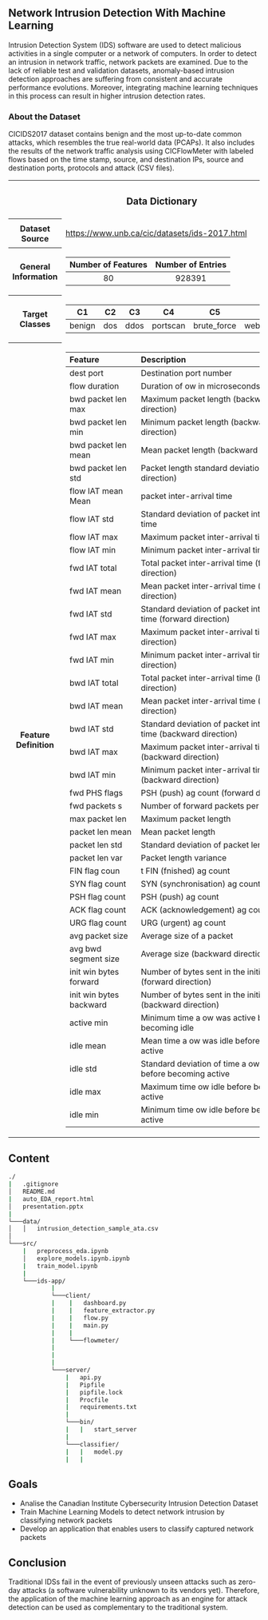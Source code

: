## Network Intrusion Detection With Machine Learning

Intrusion Detection System (IDS) software are used to detect malicious activities in a single computer or a network of computers. In order to detect an intrusion in network traffic, network packets are examined. Due to the lack of reliable test and validation datasets, anomaly-based intrusion detection approaches are suffering from consistent and accurate performance evolutions. Moreover, integrating machine learning techniques in this process can result in higher intrusion detection rates.

### About the Dataset

CICIDS2017 dataset contains benign and the most up-to-date common attacks, which resembles the true real-world data (PCAPs). It also includes the results of the network traffic analysis using CICFlowMeter with labeled flows based on the time stamp, source, and destination IPs, source and destination ports, protocols and attack (CSV files).

<table>
<tr><th colspan="2"><b><h3>Data Dictionary</h3></b></th></tr>

<tr>
<th>Dataset Source</th>
<td>

https://www.unb.ca/cic/datasets/ids-2017.html

</td>
</tr>

<tr>
<th>General Information</th>
<td>

| Number of Features | Number of Entries |
| :----------------: | :---------------: |
|         80         |      928391       |

</td>
</tr>

<tr>
<th>Target Classes</th>
<td>

|   C1   | C2  |  C3  |    C4    |     C5      |     C6     | C7  |
| :----: | :-: | :--: | :------: | :---------: | :--------: | :-: |
| benign | dos | ddos | portscan | brute_force | web_attack | bot |

</td>
</tr>

<tr>
<th>Feature Definition</th>
<td>

| Feature                 | Description                                                          |
| :---------------------- | :------------------------------------------------------------------- |
| dest port               | Destination port number                                              |
| flow duration           | Duration of ow in microseconds                                       |
| bwd packet len max      | Maximum packet length (backward direction)                           |
| bwd packet len min      | Minimum packet length (backward direction)                           |
| bwd packet len mean     | Mean packet length (backward direction)                              |
| bwd packet len std      | Packet length standard deviation (backward direction)                |
| flow IAT mean Mean      | packet inter-arrival time                                            |
| flow IAT std            | Standard deviation of packet inter-arrival time                      |
| flow IAT max            | Maximum packet inter-arrival time                                    |
| flow IAT min            | Minimum packet inter-arrival time                                    |
| fwd IAT total           | Total packet inter-arrival time (forward direction)                  |
| fwd IAT mean            | Mean packet inter-arrival time (forward direction)                   |
| fwd IAT std             | Standard deviation of packet inter-arrival time (forward direction)  |
| fwd IAT max             | Maximum packet inter-arrival time (forward direction)                |
| fwd IAT min             | Minimum packet inter-arrival time (forward direction)                |
| bwd IAT total           | Total packet inter-arrival time (backward direction)                 |
| bwd IAT mean            | Mean packet inter-arrival time (backward direction)                  |
| bwd IAT std             | Standard deviation of packet inter-arrival time (backward direction) |
| bwd IAT max             | Maximum packet inter-arrival time (backward direction)               |
| bwd IAT min             | Minimum packet inter-arrival time (backward direction)               |
| fwd PHS flags           | PSH (push) ag count (forward direction)                              |
| fwd packets s           | Number of forward packets per second                                 |
| max packet len          | Maximum packet length                                                |
| packet len mean         | Mean packet length                                                   |
| packet len std          | Standard deviation of packet length                                  |
| packet len var          | Packet length variance                                               |
| FIN flag coun           | t FIN (fnished) ag count                                             |
| SYN flag count          | SYN (synchronisation) ag count                                       |
| PSH flag count          | PSH (push) ag count                                                  |
| ACK flag count          | ACK (acknowledgement) ag count                                       |
| URG flag count          | URG (urgent) ag count                                                |
| avg packet size         | Average size of a packet                                             |
| avg bwd segment size    | Average size (backward direction)                                    |
| init win bytes forward  | Number of bytes sent in the initial window (forward direction)       |
| init win bytes backward | Number of bytes sent in the initial window (backward direction)      |
| active min              | Minimum time a ow was active before becoming idle                    |
| idle mean               | Mean time a ow was idle before becoming active                       |
| idle std                | Standard deviation of time a ow was idle before becoming active      |
| idle max                | Maximum time ow idle before becoming active                          |
| idle min                | Minimum time ow idle before becoming active                          |

</tr>
</td>
</table>

## Content

```bash
./
|   .gitignore
│   README.md
|   auto_EDA_report.html
│   presentation.pptx
|
└───data/
│   │   intrusion_detection_sample_ata.csv
│
└───src/
    |   preprocess_eda.ipynb
    │   explore_models.ipynb.ipynb
    |   train_model.ipynb
    |
    └───ids-app/
            |
            └───client/
            |    |   dashboard.py
            |    |   feature_extractor.py
            |    |   flow.py
            |    |   main.py
            |    |
            |    └───flowmeter/
            |
            |
            |
            └───server/
                |   api.py
                |   Pipfile
                |   pipfile.lock
                |   Procfile
                |   requirements.txt
                |
                └───bin/
                |   |   start_server
                |
                └───classifier/
                |   |   model.py
                |   |
```

## Goals

- Analise the Canadian Institute Cybersecurity Intrusion Detection Dataset
- Train Machine Learning Models to detect network intrusion by classifying network packets
- Develop an application that enables users to classify captured network packets

## Conclusion

Traditional IDSs fail in the event of previously unseen attacks such as zero-day attacks (a software vulnerability unknown to its vendors yet). Therefore, the application of the machine learning approach as an engine for attack detection can be used as complementary to the traditional system.
